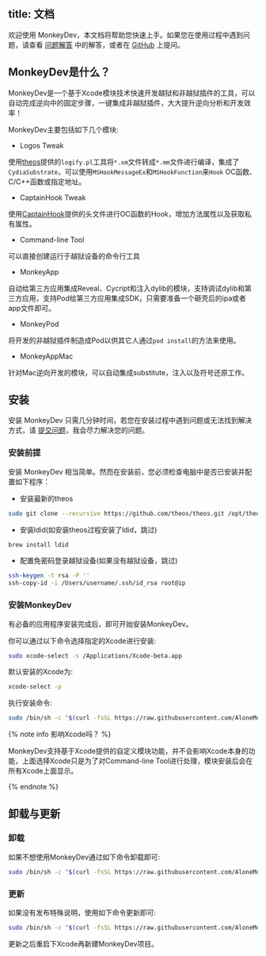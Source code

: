 title: 文档
---

欢迎使用 MonkeyDev，本文档将帮助您快速上手。如果您在使用过程中遇到问题，请查看 [问题解答](troubleshooting.html) 中的解答，或者在 [GitHub](https://github.com/AloneMonkey/MonkeyDev/issues) 上提问。

## MonkeyDev是什么？

MonkeyDev是一个基于Xcode模块技术快速开发越狱和非越狱插件的工具，可以自动完成逆向中的固定步骤，一键集成非越狱插件，大大提升逆向分析和开发效率！

MonkeyDev主要包括如下几个模块:

* Logos Tweak

使用[theos](https://github.com/theos/theos/wiki/Installation)提供的`logify.pl`工具将`*.xm`文件转成`*.mm`文件进行编译，集成了`CydiaSubstrate`，可以使用`MSHookMessageEx`和`MSHookFunction`来`Hook` OC函数、C/C++函数或指定地址。

* CaptainHook Tweak

使用[CaptainHook](https://github.com/rpetrich/CaptainHook/)提供的头文件进行OC函数的Hook，增加方法属性以及获取私有属性。

* Command-line Tool

可以直接创建运行于越狱设备的命令行工具

* MonkeyApp

自动给第三方应用集成Reveal、Cycript和注入dylib的模块，支持调试dylib和第三方应用，支持Pod给第三方应用集成SDK，只需要准备一个砸壳后的ipa或者app文件即可。

* MonkeyPod

将开发的非越狱插件制造成Pod以供其它人通过`pod install`的方法来使用。

* MonkeyAppMac

针对Mac逆向开发的模块，可以自动集成substitute，注入以及符号还原工作。

## 安装

安装 MonkeyDev 只需几分钟时间，若您在安装过程中遇到问题或无法找到解决方式，请 [提交问题](https://github.com/AloneMonkey/MonkeyDev/issues)，我会尽力解决您的问题。

### 安装前提

安装 MonkeyDev 相当简单。然而在安装前，您必须检查电脑中是否已安装并配置如下程序：

* 安装最新的theos

``` bash
sudo git clone --recursive https://github.com/theos/theos.git /opt/theos
```

* 安装ldid(如安装theos过程安装了ldid，跳过)

``` bash
brew install ldid
```

* 配置免密码登录越狱设备(如果没有越狱设备，跳过)

``` bash
ssh-keygen -t rsa -P ''
ssh-copy-id -i /Users/username/.ssh/id_rsa root@ip
```

### 安装MonkeyDev

有必备的应用程序安装完成后，即可开始安装MonkeyDev。

你可以通过以下命令选择指定的Xcode进行安装:

``` bash
sudo xcode-select -s /Applications/Xcode-beta.app
```

默认安装的Xcode为:

``` bash
xcode-select -p
```

执行安装命令:

``` bash
sudo /bin/sh -c "$(curl -fsSL https://raw.githubusercontent.com/AloneMonkey/MonkeyDev/master/bin/md-install)"
```

{% note info 影响Xcode吗？ %} 

MonkeyDev支持基于Xcode提供的自定义模块功能，并不会影响Xcode本身的功能，上面选择Xcode只是为了对Command-line Tool进行处理，模块安装后会在所有Xcode上面显示。

{% endnote %}

## 卸载与更新

### 卸载

如果不想使用MonkeyDev通过如下命令卸载即可:

``` bash
sudo /bin/sh -c "$(curl -fsSL https://raw.githubusercontent.com/AloneMonkey/MonkeyDev/master/bin/md-uninstall)"
```

### 更新

如果没有发布特殊说明，使用如下命令更新即可:


``` bash
sudo /bin/sh -c "$(curl -fsSL https://raw.githubusercontent.com/AloneMonkey/MonkeyDev/master/bin/md-update)"
```

更新之后重启下Xcode再新建MonkeyDev项目。

